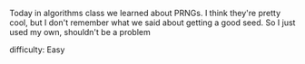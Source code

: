 Today in algorithms class we learned about PRNGs. I think they're pretty cool, but I don't remember what we said about getting a good seed. So I just used my own, shouldn't be a problem

difficulty: Easy
